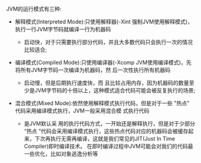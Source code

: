 JVM的运行模式有三种:

- 解释模式(Interpreted Mode):只使用解释器(-Xint 强制JVM使用解释模式)，执行一行JVM字节码就编译一行为机器码
  -  启动快，对于只需要执行部分代码，并且大多数代码只会执行一次的情况比较适合;

- 编译模式(Compiled Mode):只使用编译器(-Xcomp JVM使用编译模式)，先将所有JVM字节码一次编译为机器码，然 后一次性执行所有机器码
  - 启动慢，但是后期执行速度快，而 且比较占用内存，因为机器码的数量至少是JVM字节码的十倍以上，这种模式适合代码可能会被反复执行的场景;

- 混合模式(Mixed Mode):依然使用解释模式执行代码，但是对于一些 "热点" 代码采用编译模式执行，JVM一般采用混合模 式执行代码
  - 是JVM默认采 用的执行代码方式，一开始还是解释执行，但是对于少部分 “热点 ”代码会采用编译模式执行，这些热点代码对应的机器码会被缓存起 来，下次再执行无需再编译，这就是我们常见的JIT(Just In Time Compiler)即时编译技术。 在即时编译过程中JVM可能会对我们的代码最一些优化，比如对象逃逸分析等



 







